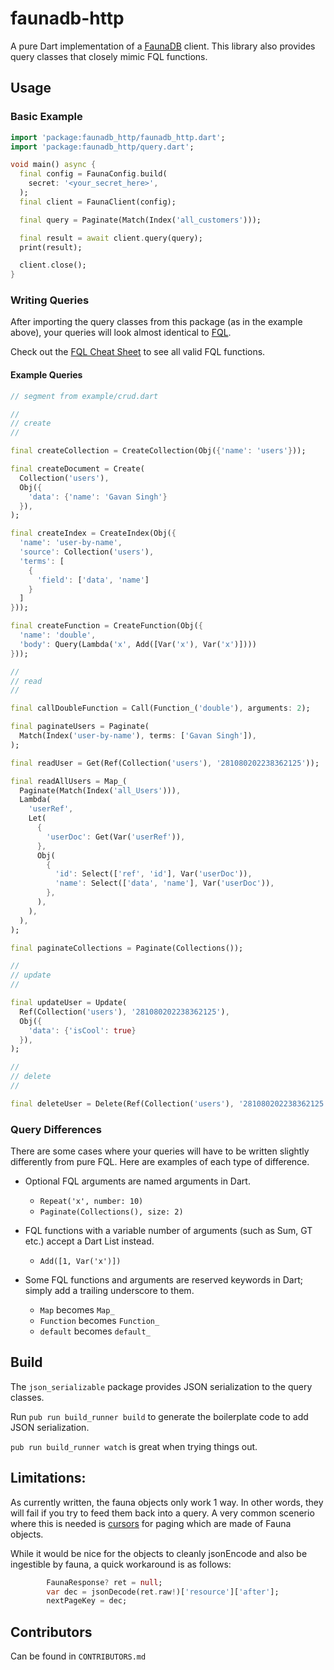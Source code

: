 # faunadb-http

A pure Dart implementation of a [FaunaDB][faunadb] client. This library also provides query classes that closely mimic
FQL functions.

[faunadb]: https://fauna.com/

## Usage

### Basic Example

```dart
import 'package:faunadb_http/faunadb_http.dart';
import 'package:faunadb_http/query.dart';

void main() async {
  final config = FaunaConfig.build(
    secret: '<your_secret_here>',
  );
  final client = FaunaClient(config);

  final query = Paginate(Match(Index('all_customers')));

  final result = await client.query(query);
  print(result);

  client.close();
}
```

### Writing Queries

After importing the query classes from this package
(as in the example above), your queries will look almost identical to [FQL][fql].

Check out the [FQL Cheat Sheet][cheat_sheet] to see all valid FQL functions.

[fql]: https://docs.fauna.com/fauna/current/api/fql/

[cheat_sheet]: https://docs.fauna.com/fauna/current/api/fql/cheat_sheet

#### Example Queries

```dart
// segment from example/crud.dart

//
// create
//

final createCollection = CreateCollection(Obj({'name': 'users'}));

final createDocument = Create(
  Collection('users'),
  Obj({
    'data': {'name': 'Gavan Singh'}
  }),
);

final createIndex = CreateIndex(Obj({
  'name': 'user-by-name',
  'source': Collection('users'),
  'terms': [
    {
      'field': ['data', 'name']
    }
  ]
}));

final createFunction = CreateFunction(Obj({
  'name': 'double',
  'body': Query(Lambda('x', Add([Var('x'), Var('x')])))
}));

//
// read
//

final callDoubleFunction = Call(Function_('double'), arguments: 2);

final paginateUsers = Paginate(
  Match(Index('user-by-name'), terms: ['Gavan Singh']),
);

final readUser = Get(Ref(Collection('users'), '281080202238362125'));

final readAllUsers = Map_(
  Paginate(Match(Index('all_Users'))),
  Lambda(
    'userRef',
    Let(
      {
        'userDoc': Get(Var('userRef')),
      },
      Obj(
        {
          'id': Select(['ref', 'id'], Var('userDoc')),
          'name': Select(['data', 'name'], Var('userDoc')),
        },
      ),
    ),
  ),
);

final paginateCollections = Paginate(Collections());

//
// update
//

final updateUser = Update(
  Ref(Collection('users'), '281080202238362125'),
  Obj({
    'data': {'isCool': true}
  }),
);

//
// delete
//

final deleteUser = Delete(Ref(Collection('users'), '281080202238362125'));

```

### Query Differences

There are some cases where your queries will have to be written slightly differently from pure FQL. Here are examples of
each type of difference.

- Optional FQL arguments are named arguments in Dart.
    - `Repeat('x', number: 10)`
    - `Paginate(Collections(), size: 2)`

- FQL functions with a variable number of arguments (such as Sum, GT etc.) accept a Dart List instead.
    - `Add([1, Var('x')])`

- Some FQL functions and arguments are reserved keywords in Dart; simply add a trailing underscore to them.
    - `Map` becomes `Map_`
    - `Function` becomes `Function_`
    - `default` becomes `default_`

## Build

The `json_serializable` package provides JSON serialization to the query classes.

Run `pub run build_runner build` to generate the boilerplate code to add JSON serialization.

`pub run build_runner watch` is great when trying things out.

## Limitations:

As currently written, the fauna objects only work 1 way. In other words, they will fail if you try to feed them back into a query.
A very common scenerio where this is needed is [cursors](https://docs.fauna.com/fauna/current/api/fql/functions/paginate?lang=javascript#cursor) for paging which are made of Fauna objects.

While it would be nice for the objects to cleanly jsonEncode and also be ingestible by fauna, a quick workaround is as follows:

```dart
        FaunaResponse? ret = null;
        var dec = jsonDecode(ret.raw!)['resource']['after'];
        nextPageKey = dec;
```


## Contributors

Can be found in `CONTRIBUTORS.md`
